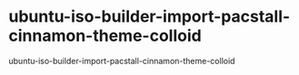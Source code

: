 # ubuntu-iso-builder-import-pacstall-cinnamon-theme-colloid
ubuntu-iso-builder-import-pacstall-cinnamon-theme-colloid
